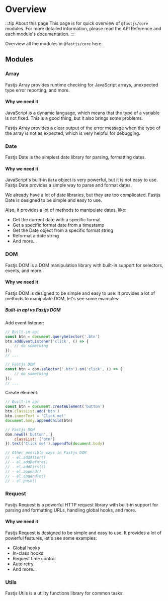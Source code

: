# Overview

:::tip About this page
This page is for quick overview of `@fastjs/core` modules. For more detailed information, please read the API Reference and each module's documentation.
:::

Overview all the modules in `@fastjs/core` here.

## Modules

### Array

Fastjs Array provides runtime checking for JavaScript arrays, unexpected type error reporting, and more.

#### Why we need it

JavaScript is a dynamic language, which means that the type of a variable is not fixed. This is a good thing, but it also brings some problems.

Fastjs Array provides a clear output of the error message when the type of the array is not as expected, which is very helpful for debugging.

### Date

Fastjs Date is the simplest date library for parsing, formatting dates.

#### Why we need it

JavaScript's built-in `Date` object is very powerful, but it is not easy to use. Fastjs Date provides a simple way to parse and format dates.

We already have a lot of date libraries, but they are too complicated. Fastjs Date is designed to be simple and easy to use.

Also, it provides a lot of methods to manipulate dates, like:
- Get the current date with a specific format
- Get a specific format date from a timestamp
- Get the Date object from a specific format string
- Reformat a date string
- And more...

### DOM

Fastjs DOM is a DOM manipulation library with built-in support for selectors, events, and more.

#### Why we need it

Fastjs DOM is designed to be simple and easy to use. It provides a lot of methods to manipulate DOM, let's see some examples:

##### Built-in api vs Fastjs DOM

Add event listener:

```js
// Built-in api
const btn = document.querySelector('.btn')
btn.addEventListener('click', () => {
    // do something
});
// ...

// Fastjs DOM
const btn = dom.selector('.btn').on('click', () => {
    // do something
});
// ...
```

Create element:

```js
// Built-in api
const btn = document.createElement('button')
btn.classList.add('btn')
btn.innerText = 'Click me!'
document.body.appendChild(btn)

// Fastjs DOM
dom.newEl('button', {
    classList: ['btn']
}).text('Click me!').appendTo(document.body)

// Other possible ways in Fastjs DOM
// - el.addAfter()
// - el.addBefore()
// - el.addFirst()
// - el.append()
// - el.appendTo()
// - el.push()
```

### Request

Fastjs Request is a powerful HTTP request library with built-in support for parsing and formatting URLs, handling global hooks, and more.

#### Why we need it

Fastjs Request is designed to be simple and easy to use. It provides a lot of powerful features, let's see some examples:
- Global hooks
- In-class hooks
- Request time control
- Auto retry
- And more...

### Utils

Fastjs Utils is a utility functions library for common tasks.